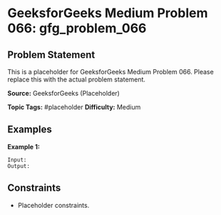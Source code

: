 # GeeksforGeeks Medium Problem 066: gfg_problem_066

## Problem Statement

This is a placeholder for GeeksforGeeks Medium Problem 066.
Please replace this with the actual problem statement.

**Source:** GeeksforGeeks (Placeholder)

**Topic Tags:** #placeholder
**Difficulty:** Medium

## Examples

**Example 1:**

```
Input:
Output:
```

## Constraints

- Placeholder constraints.

